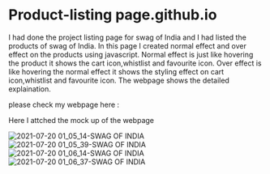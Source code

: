 # Product-listing page.github.io

I had done the project listing page for swag of India and I had listed the products of swag of India. In this page I created normal effect and over effect on the products using javascript. Normal effect is just like hovering the product it shows the cart icon,whistlist and favourite icon. Over effect is like hovering the normal effect it shows the styling effect on cart icon,whistlist and favourite icon.
The webpage shows the detailed explaination.

please check my webpage here : 

Here I attched the mock up of the webpage

![2021-07-20 01_05_14-SWAG OF INDIA](https://user-images.githubusercontent.com/76697341/126242901-fe049b2b-da88-4282-9816-de6d621e3463.png)
![2021-07-20 01_05_39-SWAG OF INDIA](https://user-images.githubusercontent.com/76697341/126242902-14f8c565-7fcb-4af6-875b-63fa12612361.png)
![2021-07-20 01_06_14-SWAG OF INDIA](https://user-images.githubusercontent.com/76697341/126242905-965c7190-4560-4a12-96c0-43eff7b221f3.png)
![2021-07-20 01_06_37-SWAG OF INDIA](https://user-images.githubusercontent.com/76697341/126242906-fda2fdbe-f05b-4a11-8345-fb829588a0c1.png)

